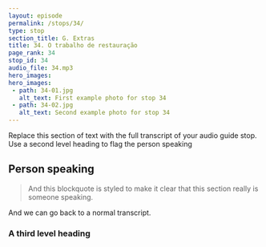 ```yaml
---
layout: episode
permalink: /stops/34/
type: stop
section_title: G. Extras
title: 34. O trabalho de restauração
page_rank: 34
stop_id: 34
audio_file: 34.mp3
hero_images:
hero_images:
 - path: 34-01.jpg
   alt_text: First example photo for stop 34
 - path: 34-02.jpg
   alt_text: Second example photo for stop 34
---
```


Replace this section of text with the full transcript of your audio guide stop. Use a second level heading to flag the person speaking

## Person speaking

> And this blockquote is styled to make it clear that this section really is someone speaking.

And we can go back to a normal transcript.

### A third level heading

